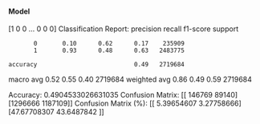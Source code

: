 #### Model
[1 0 0 ... 0 0 0]
Classification Report:
              precision    recall  f1-score   support

           0       0.10      0.62      0.17    235909
           1       0.93      0.48      0.63   2483775

    accuracy                           0.49   2719684
   macro avg       0.52      0.55      0.40   2719684
weighted avg       0.86      0.49      0.59   2719684

Accuracy: 0.4904533026631035
Confusion Matrix:
[[ 146769   89140]
 [1296666 1187109]]
Confusion Matrix (%):
[[ 5.39654607  3.27758666]
 [47.67708307 43.6487842 ]]
